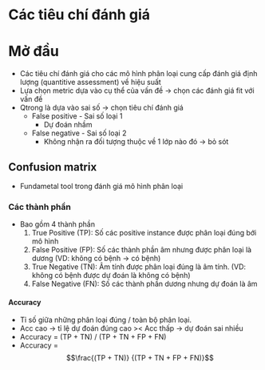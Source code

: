 # Các tiêu chí đánh giá

# Mở đầu 
 - Các tiêu chí đánh giá cho các mô hình phân loại cung cấp đánh giá định lượng (quantitive assessment) về hiệu suất 
 - Lựa chọn metric dựa vào cụ thể của vấn đề -> chọn các đánh giá fit với vấn đề
 - Qtrong là dựa vào sai số -> chọn tiêu chí đánh giá
    + False positive - Sai số loại 1 
        * Dự đoán nhầm 
    + False negative - Sai số loại 2 
        * Không nhận ra đối tượng thuộc về 1 lớp nào đó -> bỏ sót 

## Confusion matrix
- Fundametal tool trong đánh giá mô hình phân loại 
### Các thành phần 
- Bao gồm 4 thành phần
    1. True Positive (TP): Số các positive instance được phân loại đúng bới mô hình 
    2. False Positive (FP): Số các thành phần âm nhưng được phân loại là dương (VD: không có bệnh -> có bệnh)
    3. True Negative (TN): Âm tính được phân loại đúng là âm tính. (VD: không có bệnh được dự đoán là không có bệnh)
    4. False Negative (FN): Số các thành phần dương nhưng dự đoán là âm 
#### Accuracy 
- Tỉ số giữa những phân loại đúng / toàn bộ phân loại.
- Acc cao -> tỉ lệ dự đoán đúng cao >< Acc thấp -> dự đoán sai nhiều 
- Accuracy = (TP + TN) / (TP + TN + FP + FN)
- Accuracy = $$\frac{(TP + TN)} {(TP + TN + FP + FN)}$$